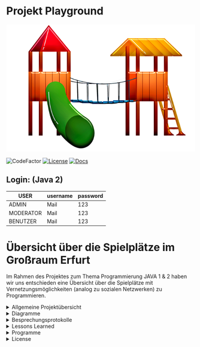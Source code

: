# Projekt Playground

![alt text](https://github.com/fh-erfurt/Project-Playground/blob/main/share/images/Playground_Front.png)


![CodeFactor](https://img.shields.io/badge/JAVA-15-blue)
[![License](http://img.shields.io/:license-mit-blue.svg)](https://github.com/fh-erfurt/Project-Playground/blob/main/LICENSE.md)
[![Docs](https://img.shields.io/badge/javadoc-see%20here-9cf.svg?style=flat&logo=java)](https://fh-erfurt.github.io/Project-Playground/)

## Login: (Java 2)

| USER | username | password |  
|---|---|---|
| ADMIN | Mail | 123 |  
| MODERATOR | Mail | 123 |  
| BENUTZER | Mail | 123 | 

# Übersicht über die Spielplätze im Großraum Erfurt
Im Rahmen des Projektes zum Thema Programmierung JAVA 1 & 2 haben wir uns entschieden eine Übersicht über die Spielplätze mit Vernetzungsmöglichkeiten (analog zu sozialen Netzwerken) zu Programmieren.

<details>
<summary> Allgemeine Projektübersicht </summary>
<br>

## Projektteam

Das soziale Projekt wurde im November 2020 von 

*  **Katja Fischer** - [Profil](https://github.com/Katja39)
*  **Mark Nottrott** - [Profil](https://github.com/M4rkN07)
*  **Marvin Rupert** - [Profil](https://github.com/Marvin1803)
*  **Fabian Seeber** - [Profil](https://github.com/fabianseeber)

gegründet. Die Kernkompetenzen liegen im Entwickeln, Designen und Implementieren von Webseiten und Datenbankanwendungen.  Das Programm richtet sich an die Mütter und Väter, die einen angenehmen Spielplatz für ihre Kinder suchen.

## Manifest
https://github.com/fh-erfurt/Project-Playground/blob/main/share/MANIFEST

## CodeConventions
https://github.com/fh-erfurt/Project-Playground/blob/main/share/CODECONVENTIONS

## Möglichkeiten
Die Eltern können sich direkt untereinander vernetzen. Wir zeigen ihnen die Spielplätze in Erfurt, mit Angebot an Spielmöglichkeiten/Spielgeräten an.


## Funktionsweise
Sie können einen Zeitslot eintragen, in dem sie mit dem Kind den Spielplatz besuchen wollen, um bei hoher Frequentierung eventuell auf einen anderen Spielplatz auszuweichen. Die Hauptnutzungszeiten werden/können durch die Analyse der vergangenen Tage analysiert werden.
Sie können Defekte an Spielgeräten und den hygienischen Zustand der Spielplätze dokumentieren und melden.

## Anforderungsbeschreibung(Grob)
Die Grobziele wurden anhand der Anforderungsanalyse ermittelt.
Dies diente zur Überprüfung der S.M.A.R.T Kriterien des Projekts.
Grobziele sind:

	- Erstellung und Implementierung einer Übersicht von Spielplätzen und Möglichkeiten in und um Erfurt
	- Erstellung und Implementierung eines Netzwerkes- und Logistikverwaltungssystems
	

## Abgrenzungskriterien
Nicht zum Projektumfang gehören:

	- Die Personalverwaltung
	- Lohnbuchhaltung/Zeiterfassung
	- Rechnung und Mahnwesen

Hier werden lediglich Schnittstellen bereitgestellt, damit die erforderlichen Daten zu den externen Bearbeitern geschickt werden können.

</details>

<details>
	<summary> Diagramme </summary>
<br>

**Klassendiagramm**
![alt text](https://github.com/fh-erfurt/Project-Playground/blob/main/Klassendiagramm-0.png)
</details>



<details>
<summary> Besprechungsprotokolle </summary>
<br>

<details>
	<summary> Java 1 </summary>
<br>
	
### Besprechung 29.01.2021

---

**1. Abgabe des Projektes**

- Abgabe erfolgt über Github
- Link zum Repository an Auftraggeber Jonas Hecht übergeben
- Präsentation im GitHub hinterlegt
- Abgabe am 01.02.2021

**2. Abschlusspräsentation**

- Erstellen der Präsentation von Endprodukt
- Präsentationszeit ca 10 min
- Änderungen im Projekt seit Zwischenpräsentation dokumentieren


### Besprechung 25.01.2021
---
**1.Besprechung**
- Finales Überarbeiten der Klassenfunktionen
- Überarbeitung des Exceptionhandlings
- Testfunktionen überarbeitet
- UML diagramm auf finalen Stand angepasst

**2. Dokumenation**

- Erweiterung der Readme
- Lessons Learned
- UML Diagramm eingefügt
- Projektdefinition editiert

### Besprechung 23.01.2021
---

**1.Projektänderung**
- Umsetzung der Neuen Konzepte
- Erweiterungen umgesetzt
- Interfaces implementiert
- Vervollständigung der Klassenstruktur

 **2.Dokumentation**
 - Restaurant/Erweiterungen/Toilette/Wickeltisch/Sitzgelegenheiten
 - Interfaces implementiert
 - SpielplatzTest/ErweiterungTest zu Testklassen hinzugefügt
 
 ![alt-text](https://github.com/fh-erfurt/Project-Playground/blob/main/share/images/Brainstorming_3.jpeg)
 
### Besprechung 20.01.2021
---

**1.Projektänderung**
- Brainstorming zur Erweiterung des Projektes
- künftiges Exceptionhandling besprochen
- Brainstorming zur Umsetzung der Dozentenvorschläge


### Besprechung 13.01.2021
 ---

**1.Projektänderungen**
- Ausbau der Funktionen
- Brainstorming Umsetzung der Tests

**2.Dokumentation**
- Implementierung Mailversand
	- Umsetzung zugehöriger Passwortgenerator
- Brainstorming Projekterweiterungen

![alt-text](https://github.com/fh-erfurt/Project-Playground/blob/main/share/images/Brainstorming_2.jpeg)

### Besprechung 11.01.2020

---

**1.Projektänderungen**
- Korrektur Codestyle

**3. Zwischenpräsentation**
- [Zwischenpäsentation](https://github.com/fh-erfurt/Project-Playground/blob/main/share/presentations/Java_1/Zwischenprasentation_2.pdf)

### Besprechungen 11.12. - 23.12.2020

---

**1. Projektänderungen**
- Individuelle erste Funktionen/Tests eingefügt

**2. Dokumentation**
- BenutzerTest/MainTest implementiert

### Besprechung 10.12.2020

---

**1. Projektänderungen**
- Erweiterung der Projektstruktur
- Erster Entwurf des UML-Klassendiagramms

**2. Dokumentation**
- Implementierung weiterer Klassen
- Admin/Benutzer hinzugefügt

### Besprechung 08.12.2020

---

**1. Projektänderungen**
- Aufbau der groben Projektstruktur

**2. Dokumentation**
- Erste Implementierung der Klassen
- Geraet/GeraeteStatus/Profil/Main/Spielplatz/Standort/Status

**3. Zwischenpräsentation**
- [Auftaktpräsentation](https://github.com/fh-erfurt/Project-Playground/blob/main/share/presentations/Java_1/Auftakt_Pr%C3%A4sentation.pdf)

### Besprechung 06.11.2020

---

**1. Brainstorm Klassendiagramm**
- Brainstorming für Klassendiagramm mit Whiteboard
- Erste Überlegungen zum Projekt
- Projektname/Funktionen/Projektumfang

![alt text](https://github.com/fh-erfurt/Project-Playground/blob/main/share/images/Brainstorming_1.jpeg)


</details>
<details>
<summary> Java 2 </summary>
<br>

    Hier kommen später alle Sachen zu Java 2 rein

<br>
</details>
<br>
</details>

<details>
<summary> Lessons Learned </summary>
<br>
<details>
<summary> Java 1 </summary>
<br>

- 4 Teammitglieder zu koordinieren gestaltete sich anfangs schwierig, wurde aber im laufe des Projektes immer besser
- Umgang mit Versionskontrolle
- Umgang mit testgetreibener Entwicklung
- PlantUML eignete sich gut zum entwerfen eines Klassendiagrammes 
- das Umdenken von datenbankbasiertem Logikaufbau auf klassenbasierte Logik
- Die Tests helfen bei der Programmierung sowie bei der Kontrolle der Änderungen
- Umgang mit Java
	- Exceptionhandling
	- Vererbung
	- Interfaces
	- Enums
	- Testklassen
	- Javadocs
	
- Nachtschichten können auch Spaß machen!
	
<br>
</details>
<details>

<summary> Java 2 </summary>
<br>

    - Hier kommt alles zu Java 2 rein


</details>
<br>
</details>

<details>
<summary> Programme </summary>
<br>

* [IntelliJ](https://www.jetbrains.com/de-de/idea) - IDE für JAVA
  [PlantUML](https://plantuml.com) - Diagrammerstellung
* [lucidchart](https://www.lucidchart.com) - Tool für die Erstellung der Diagramme / Charts / ...
* [Office](https://www.office.com) - Office Programm
* [Git](https://git-scm.com) - Versionskontrolle
* [Discord](https://discord.com) - 1. Kommunikationsmittel
* [Watsapp](https://www.whatsapp.com) - 2. Kommunikationsmittel

</details>

<details>
<summary> License </summary>
<br>

This project is licensed under the MIT License - see the [LICENSE.md](LICENSE.md) file for details

</details>

